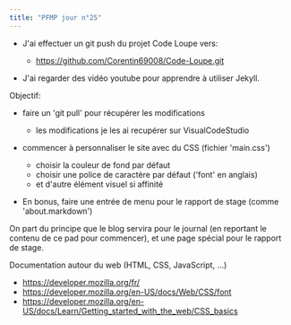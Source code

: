 ```yaml
---
title: "PFMP jour n°25"
---
```


- J'ai effectuer un git push du projet Code Loupe vers:
  - <https://github.com/Corentin69008/Code-Loupe.git>

- J'ai regarder des vidéo youtube pour apprendre à utiliser Jekyll.

Objectif: 

- faire un 'git pull' pour récupérer les modifications
  - les modifications je les ai recupérer sur VisualCodeStudio
- commencer à personnaliser le site avec du CSS (fichier 'main.css')
  - choisir la couleur de fond par défaut
  - choisir une police de caractère par défaut ('font' en anglais)
  - et d'autre élément visuel si affinité

- En bonus, faire une entrée de menu pour le rapport de stage (comme 'about.markdown')

On part du principe que le blog servira pour le journal (en reportant le contenu de ce pad pour commencer), et une page spécial pour le rapport de stage.

Documentation autour du web (HTML, CSS, JavaScript, ...) 
- <https://developer.mozilla.org/fr/>
- <https://developer.mozilla.org/en-US/docs/Web/CSS/font>
- <https://developer.mozilla.org/en-US/docs/Learn/Getting_started_with_the_web/CSS_basics>